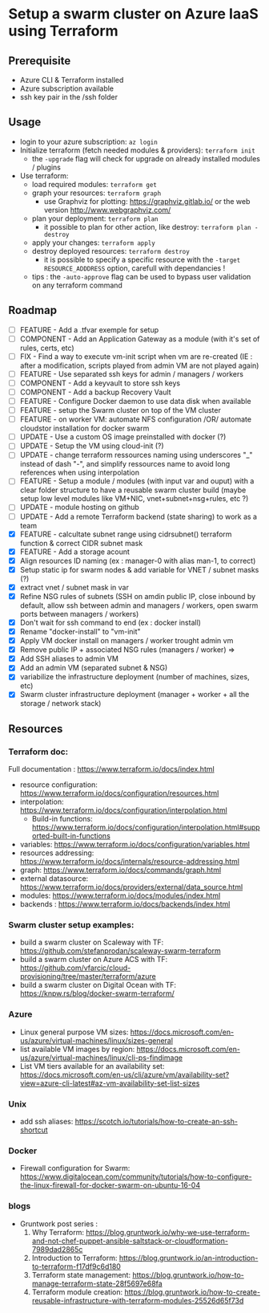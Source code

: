 # Setup a swarm cluster on Azure IaaS using Terraform #

## Prerequisite ##
* Azure CLI & Terraform installed
* Azure subscription available
* ssh key pair in the /ssh folder

## Usage ##
* login to your azure subscription: `az login`
* Initialize terraform (fetch needed modules & providers): `terraform init`
    * the `-upgrade` flag will check for upgrade on already installed modules / plugins
* Use terraform: 
    * load required modules: `terraform get`
    * graph your resources: `terraform graph`
        * use Graphviz for plotting: https://graphviz.gitlab.io/ or the web version http://www.webgraphviz.com/
    * plan your deployment: `terraform plan`
        * it possible to plan for other action, like destroy: `terraform plan -destroy`
    * apply your changes: `terraform apply`
    * destroy deployed resources: `terraform destroy`
        * it is possible to specify a specific resource with the `-target RESOURCE_ADDDRESS` option, carefull with dependancies !
    * tips : the `-auto-approve` flag can be used to bypass user validation on any terraform command

## Roadmap ##
- [ ] FEATURE - Add a .tfvar exemple for setup
- [ ] COMPONENT - Add an Application Gateway as a module (with it's set of rules, certs, etc)
- [ ] FIX - Find a way to execute vm-init script when vm are re-created (IE : after a modification, scripts played from admin VM are not played again)
- [ ] FEATURE - Use separated ssh keys for admin / managers / workers
- [ ] COMPONENT - Add a keyvault to store ssh keys
- [ ] COMPONENT - Add a backup Recovery Vault
- [ ] FEATURE - Configure Docker daemon to use data disk when available
- [ ] FEATURE - setup the Swarm cluster on top of the VM cluster
- [ ] FEATURE - on worker VM: automate NFS configuration  /OR/ automate cloudstor installation for docker swarm
- [ ] UPDATE - Use a custom OS image preinstalled with docker (?)
- [ ] UPDATE - Setup the VM using cloud-init (?)
- [ ] UPDATE - change terraform ressources naming using underscores "_" instead of dash "-", and simplify ressources name to avoid long references when using interpolation
- [ ] FEATURE - Setup a module / modules (with input var and ouput) with a clear folder structure to have a reusable swarm cluster build (maybe setup low level modules like VM+NIC, vnet+subnet+nsg+rules, etc ?)
- [ ] UPDATE - module hosting on github
- [ ] UPDATE - Add a remote Terraform backend (state sharing) to work as a team
- [X] FEATURE - calcultate subnet range using cidrsubnet() terraform function & correct CIDR subnet mask
- [X] FEATURE - Add a storage acount
- [X] Align resources ID naming (ex : manager-0 with alias man-1, to correct)
- [X] Setup static ip for swarm nodes & add variable for VNET / subnet masks (?)
- [X] extract vnet / subnet mask in var
- [X] Refine NSG rules of subnets (SSH on amdin public IP, close inbound by default, allow ssh between admin and managers / workers, open swarm ports between managers / workers)
- [X] Don't wait for ssh command to end (ex : docker install)
- [X] Rename "docker-install" to "vm-init"
- [X] Apply VM docker install on managers / worker trought admin vm
- [X] Remove public IP + associated NSG rules (managers / worker) => 
- [X] Add SSH aliases to admin VM
- [X] Add an admin VM (separated subnet & NSG)
- [X] variabilize the infrastructure deployment (number of machines, sizes, etc)
- [X] Swarm cluster infrastructure deployment (manager + worker + all the storage / network stack)

## Resources ##

### Terraform doc: ###
Full documentation : https://www.terraform.io/docs/index.html

* resource configuration: https://www.terraform.io/docs/configuration/resources.html
* interpolation: https://www.terraform.io/docs/configuration/interpolation.html
    * Build-in functions: https://www.terraform.io/docs/configuration/interpolation.html#supported-built-in-functions
* variables: https://www.terraform.io/docs/configuration/variables.html
* resources addressing: https://www.terraform.io/docs/internals/resource-addressing.html
* graph: https://www.terraform.io/docs/commands/graph.html
* external datasource: https://www.terraform.io/docs/providers/external/data_source.html
* modules: https://www.terraform.io/docs/modules/index.html
* backends : https://www.terraform.io/docs/backends/index.html

### Swarm cluster setup examples: ###
* build a swarm cluster on Scaleway  with TF: https://github.com/stefanprodan/scaleway-swarm-terraform
* build a swarm cluster on Azure ACS with TF: https://github.com/vfarcic/cloud-provisioning/tree/master/terraform/azure
* build a swarm cluster on Digital Ocean with TF: https://knpw.rs/blog/docker-swarm-terraform/

### Azure ###
* Linux general purpose VM sizes: https://docs.microsoft.com/en-us/azure/virtual-machines/linux/sizes-general
* list available VM images by region: https://docs.microsoft.com/en-us/azure/virtual-machines/linux/cli-ps-findimage
* List VM tiers available for an availability set: https://docs.microsoft.com/en-us/cli/azure/vm/availability-set?view=azure-cli-latest#az-vm-availability-set-list-sizes

### Unix ###
* add ssh aliases: https://scotch.io/tutorials/how-to-create-an-ssh-shortcut

### Docker ###
* Firewall configuration for Swarm: https://www.digitalocean.com/community/tutorials/how-to-configure-the-linux-firewall-for-docker-swarm-on-ubuntu-16-04

### blogs ###
* Gruntwork post series :
    1. Why Terraform: https://blog.gruntwork.io/why-we-use-terraform-and-not-chef-puppet-ansible-saltstack-or-cloudformation-7989dad2865c
    2. Introduction to Terraform: https://blog.gruntwork.io/an-introduction-to-terraform-f17df9c6d180
    3. Terraform state management: https://blog.gruntwork.io/how-to-manage-terraform-state-28f5697e68fa
    4. Terraform module creation: https://blog.gruntwork.io/how-to-create-reusable-infrastructure-with-terraform-modules-25526d65f73d






